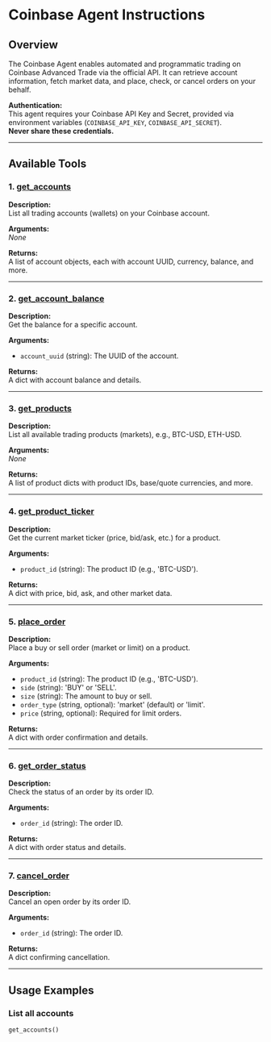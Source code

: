 # Coinbase Agent Instructions

## Overview

The Coinbase Agent enables automated and programmatic trading on Coinbase Advanced Trade via the official API. It can retrieve account information, fetch market data, and place, check, or cancel orders on your behalf.

**Authentication:**  
This agent requires your Coinbase API Key and Secret, provided via environment variables (`COINBASE_API_KEY`, `COINBASE_API_SECRET`).  
**Never share these credentials.**

---

## Available Tools

### 1. [get_accounts](manager/sub_agents/coinbase_agent/tools/coinbase_tools.py:29:0-39:42)
**Description:**  
List all trading accounts (wallets) on your Coinbase account.

**Arguments:**  
_None_

**Returns:**  
A list of account objects, each with account UUID, currency, balance, and more.

---

### 2. [get_account_balance](manager/sub_agents/coinbase_agent/tools/coinbase_tools.py:43:0-55:22)
**Description:**  
Get the balance for a specific account.

**Arguments:**  
- `account_uuid` (string): The UUID of the account.

**Returns:**  
A dict with account balance and details.

---

### 3. [get_products](manager/sub_agents/coinbase_agent/tools/coinbase_tools.py:59:0-69:42)
**Description:**  
List all available trading products (markets), e.g., BTC-USD, ETH-USD.

**Arguments:**  
_None_

**Returns:**  
A list of product dicts with product IDs, base/quote currencies, and more.

---

### 4. [get_product_ticker](manager/sub_agents/coinbase_agent/tools/coinbase_tools.py:73:0-85:22)
**Description:**  
Get the current market ticker (price, bid/ask, etc.) for a product.

**Arguments:**  
- `product_id` (string): The product ID (e.g., 'BTC-USD').

**Returns:**  
A dict with price, bid, ask, and other market data.

---

### 5. [place_order](manager/sub_agents/coinbase_agent/tools/coinbase_tools.py:89:0-115:22)
**Description:**  
Place a buy or sell order (market or limit) on a product.

**Arguments:**  
- `product_id` (string): The product ID (e.g., 'BTC-USD').
- `side` (string): 'BUY' or 'SELL'.
- `size` (string): The amount to buy or sell.
- `order_type` (string, optional): 'market' (default) or 'limit'.
- `price` (string, optional): Required for limit orders.

**Returns:**  
A dict with order confirmation and details.

---

### 6. [get_order_status](manager/sub_agents/coinbase_agent/tools/coinbase_tools.py:119:0-131:22)
**Description:**  
Check the status of an order by its order ID.

**Arguments:**  
- `order_id` (string): The order ID.

**Returns:**  
A dict with order status and details.

---

### 7. [cancel_order](manager/sub_agents/coinbase_agent/tools/coinbase_tools.py:135:0-147:22)
**Description:**  
Cancel an open order by its order ID.

**Arguments:**  
- `order_id` (string): The order ID.

**Returns:**  
A dict confirming cancellation.

---

## Usage Examples

### List all accounts
```python
get_accounts()